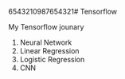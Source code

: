 6543210987654321# Tensorflow

My Tensorflow jounary
  1. Neural Network
  2. Linear Regression
  3. Logistic Regression
  4. CNN
